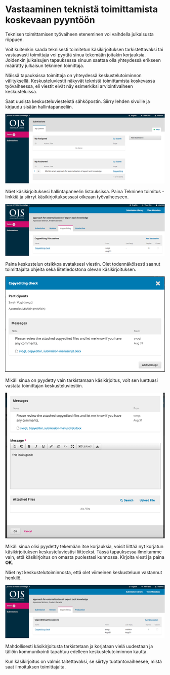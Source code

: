 # Vastaaminen teknistä toimittamista koskevaan pyyntöön

Teknisen toimittamisen työvaiheen eteneminen voi vaihdella julkaisusta riippuen.

Voit kuitenkin saada teknisesti toimitetun käsikirjoituksen tarkistettavaksi tai vastaavasti toimittaja voi pyytää sinua tekemään joitakin korjauksia. Joidenkin julkaisujen tapauksessa sinuun saattaa olla yhteydessä erikseen määrätty julkaisun tekninen toimittaja.

Näissä tapauksissa toimittaja on yhteydessä keskustelutoiminnon välityksellä. Keskusteluviestit näkyvät teknistä toimittamista koskevassa työvaiheessa, eli viestit eivät näy esimerkiksi arviointivaiheen keskusteluissa.

Saat uusista keskusteluviesteistä sähköpostin. Siirry lehden sivuille ja kirjaudu sisään hallintapaneeliin.

![](learning-ojs-3-au-copyedits.png)

Näet käsikirjoituksesi hallintapaneelin listauksissa. Paina Tekninen toimitus -linkkiä ja siirryt käsikirjoituksessasi oikeaan työvaiheeseen.

![](learning-ojs-3-au-copyedits-notice.png)

Paina keskustelun otsikkoa avataksesi viestin. Olet todennäköisesti saanut toimittajalta ohjeita sekä liitetiedostona olevan käsikirjoituksen.

![](learning-ojs-3-au-copyedits-message.png)

Mikäli sinua on pyydetty vain tarkistamaan käsikirjoitus, voit sen luettuasi vastata toimittajan keskusteluviestiin.

![](learning-ojs-3-au-copyedits-reply.png)

Mikäli sinua olisi pyydetty tekemään itse korjauksia, voisit liittää nyt korjatun käsikirjoituksen keskusteluviestisi liitteeksi. Tässä tapauksessa ilmoitamme vain, että käsikirjoitus on omasta puolestasi kunnossa. Kirjoita viesti ja paina **OK**.

Näet nyt keskustelutoiminnosta, että olet viimeinen keskusteluun vastannut henkilö.

![](learning-ojs-3-au-copyedits-final-dash.png)

Mahdollisesti käsikirjoitusta tarkistetaan ja korjataan vielä uudestaan ja tällöin kommunikointi tapahtuu edelleen keskustelutoiminnon kautta.

Kun käsikirjoitus on valmis taitettavaksi, se siirtyy tuotantovaiheesee, mistä saat ilmoituksen toimittajalta.
